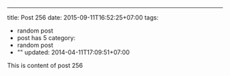 ---
title: Post 256
date: 2015-09-11T16:52:25+07:00
tags:
  - random post
  - post has 5
category:
  - random post
  - ""
updated: 2014-04-11T17:09:51+07:00

This is content of post 256
